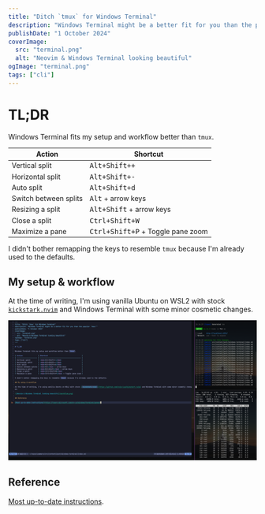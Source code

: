 ```yaml
---
title: "Ditch `tmux` for Windows Terminal"
description: "Windows Terminal might be a better fit for you than the popular `tmux`"
publishDate: "1 October 2024"
coverImage:
  src: "terminal.png"
  alt: "Neovim & Windows Terminal looking beautiful"
ogImage: "terminal.png"
tags: ["cli"]
---
```


# TL;DR

Windows Terminal fits my setup and workflow better than `tmux`.

| Action                | Shortcut                                   |
| --------------------- | ------------------------------------------ |
| Vertical split        | <kbd>Alt+Shift++</kbd>                     |
| Horizontal split      | <kbd>Alt+Shift+-</kbd>                     |
| Auto split            | <kbd>Alt+Shift+d</kbd>                     |
| Switch between splits | <kbd>Alt</kbd> + arrow keys                |
| Resizing a split      | <kbd>Alt+Shift</kbd> + arrow keys          |
| Close a split         | <kbd>Ctrl+Shift+W</kbd>                    |
| Maximize a pane       | <kbd>Ctrl+Shift+P</kbd> + Toggle pane zoom |

I didn't bother remapping the keys to resemble `tmux` because I'm already used to the defaults.

## My setup & workflow

At the time of writing, I'm using vanilla Ubuntu on WSL2 with stock [`kickstark.nvim`](https://github.com/nvim-lua/kickstart.nvim) and Windows Terminal with some minor cosmetic changes.

![Neovim & Windows Terminal looking beautiful](workflow.png)

## Reference

[Most up-to-date instructions](https://learn.microsoft.com/en-us/windows/terminal/panes).
